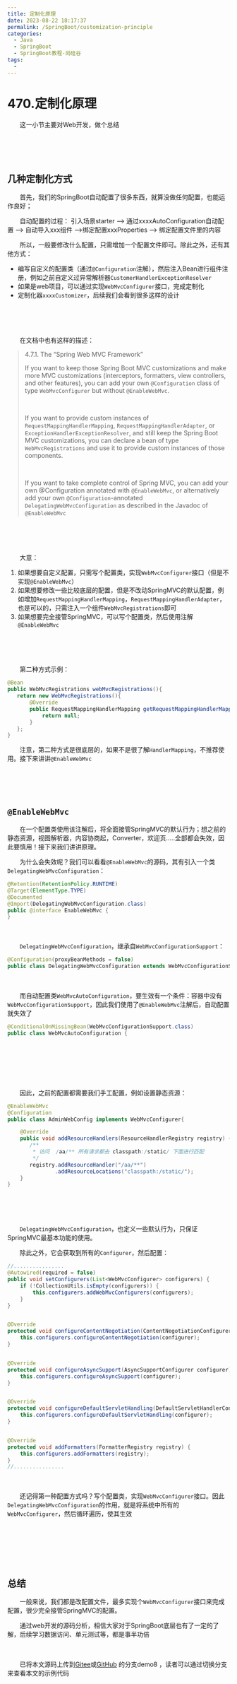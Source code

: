 ```yaml
---
title: 定制化原理
date: 2023-08-22 18:17:37
permalink: /SpringBoot/customization-principle
categories:
  - Java
  - SpringBoot
  - SpringBoot教程-尚硅谷
tags:
  - 
---
```

# 470.定制化原理

　　这一小节主要对Web开发，做个总结
<!-- more -->
　　‍

　　‍

## 几种定制化方式

　　首先，我们的SpringBoot自动配置了很多东西，就算没做任何配置，也能运作良好；

　　自动配置的过程： 引入场景starter -->  通过xxxxAutoConfiguration自动配置 --> 自动导入xxx组件 -->绑定配置xxxProperties  --> 绑定配置文件里的内容

　　所以，一般要修改什么配置，只需增加一个配置文件即可。除此之外，还有其他方式：

* 编写自定义的配置类（通过`@Configuration`​注解），然后注入Bean进行组件注册，例如之前自定义过异常解析器​`CustomerHandlerExceptionResolver`​
* 如果是web项目，可以通过实现`WebMvcConfigurer`​接口，完成定制化
* 定制化器`xxxxCustomizer`​，后续我们会看到很多这样的设计

　　‍

　　‍

　　在文档中也有这样的描述：

> 4.7.1. The “Spring Web MVC Framework”
>
> If you want to keep those Spring Boot MVC customizations and make more MVC customizations (interceptors, formatters, view controllers, and other features), you can add your own `@Configuration`​ class of type `WebMvcConfigurer`​ but without `@EnableWebMvc`​.
>
> ‍
>
> If you want to provide custom instances of `RequestMappingHandlerMapping`​, `RequestMappingHandlerAdapter`​, or `ExceptionHandlerExceptionResolver`​, and still keep the Spring Boot MVC customizations, you can declare a bean of type `WebMvcRegistrations`​ and use it to provide custom instances of those components.
>
> ‍
>
> If you want to take complete control of Spring MVC, you can add your own @Configuration annotated with `@EnableWebMvc`​, or alternatively add your own `@Configuration`​-annotated `DelegatingWebMvcConfiguration`​ as described in the Javadoc of `@EnableWebMvc`​

　　‍

　　‍

　　大意：

1. 如果想要自定义配置，只需写个配置类，实现`WebMvcConfigurer`​​接口（但是不实现`@EnableWebMvc`​​）
2. 如果想要修改一些比较底层的配置，但是不改动SpringMVC的默认配置，例如增加`RequestMappingHandlerMapping`​​，`RequestMappingHandlerAdapter`​​，也是可以的，只需注入一个组件`WebMvcRegistrations`​​即可
3. 如果想要完全接管SpringMVC，可以写个配置类，然后使用注解​`@EnableWebMvc`​​

　　‍

　　‍

　　第二种方式示例：

```java
@Bean
public WebMvcRegistrations webMvcRegistrations(){
   return new WebMvcRegistrations(){
	   @Override
	   public RequestMappingHandlerMapping getRequestMappingHandlerMapping() {
		   return null;
	   }
   };
}
```

　　注意，第二种方式是很底层的，如果不是很了解`HandlerMapping`​，不推荐使用。接下来讲讲​`@EnableWebMvc`​

　　‍

　　‍

## ​`@EnableWebMvc`​​

　　在一个配置类使用该注解后，将全面接管SpringMVC的默认行为；想之前的静态资源，视图解析器，内容协商起，Converter，欢迎页.....全部都会失效，因此要慎用！接下来我们讲讲原理。

　　为什么会失效呢？我们可以看看`@EnableWebMvc`​的源码，其有引入一个类`DelegatingWebMvcConfiguration`​：

```java
@Retention(RetentionPolicy.RUNTIME)
@Target(ElementType.TYPE)
@Documented
@Import(DelegatingWebMvcConfiguration.class)
public @interface EnableWebMvc {
}
```

　　‍

　　​`DelegatingWebMvcConfiguration`​，继承自`WebMvcConfigurationSupport`​：

```java
@Configuration(proxyBeanMethods = false)
public class DelegatingWebMvcConfiguration extends WebMvcConfigurationSupport {
```

　　‍

　　而自动配置类`WebMvcAutoConfiguration`​，要生效有一个条件：容器中没有`WebMvcConfigurationSupport`​，因此我们使用了`@EnableWebMvc`​注解后，自动配置就失效了

```java
@ConditionalOnMissingBean(WebMvcConfigurationSupport.class)
public class WebMvcAutoConfiguration {
```

　　‍

　　‍

　　‍

　　因此，之前的配置都需要我们手工配置，例如设置静态资源：

```java
@EnableWebMvc
@Configuration
public class AdminWebConfig implements WebMvcConfigurer{

    @Override
    public void addResourceHandlers(ResourceHandlerRegistry registry) {
       /**
    	* 访问  /aa/** 所有请求都去 classpath:/static/ 下面进行匹配
    	*/
       registry.addResourceHandler("/aa/**")
    		   .addResourceLocations("classpath:/static/");
    }
}
```

　　​

　　‍

　　​`DelegatingWebMvcConfiguration`​，也定义一些默认行为，只保证SpringMVC最基本功能的使用。

　　除此之外，它会获取到所有的`Configurer`​，然后配置：

```java
//................
@Autowired(required = false)
public void setConfigurers(List<WebMvcConfigurer> configurers) {
	if (!CollectionUtils.isEmpty(configurers)) {
		this.configurers.addWebMvcConfigurers(configurers);
	}
}


@Override
protected void configureContentNegotiation(ContentNegotiationConfigurer configurer) {
	this.configurers.configureContentNegotiation(configurer);
}


@Override
protected void configureAsyncSupport(AsyncSupportConfigurer configurer) {
	this.configurers.configureAsyncSupport(configurer);
}


@Override
protected void configureDefaultServletHandling(DefaultServletHandlerConfigurer configurer) {
	this.configurers.configureDefaultServletHandling(configurer);
}


@Override
protected void addFormatters(FormatterRegistry registry) {
	this.configurers.addFormatters(registry);
}
//................
```

　　‍

　　还记得第一种配置方式吗？写个配置类，实现`WebMvcConfigurer`​接口。因此`DelegatingWebMvcConfiguration`​的作用，就是将系统中所有的`WebMvcConfigurer`​，然后循环遍历，使其生效

　　‍

　　‍

　　‍

## 总结

　　一般来说，我们都是改配置文件，最多实现个`WebMvcConfigurer`​接口来完成配置，很少完全接管SpringMVC的配置。

　　通过web开发的源码分析，相信大家对于SpringBoot底层也有了一定的了解，后续学习数据访问、单元测试等，都是事半功倍

　　‍

　　已将本文源码上传到[Gitee](https://gitee.com/peterjxl/LearnSpringBoot-Web-Admin)或[GitHub](https://github.com/Peter-JXL/LearnSpringBoot-Web-Admin) 的分支demo8 ，读者可以通过切换分支来查看本文的示例代码
